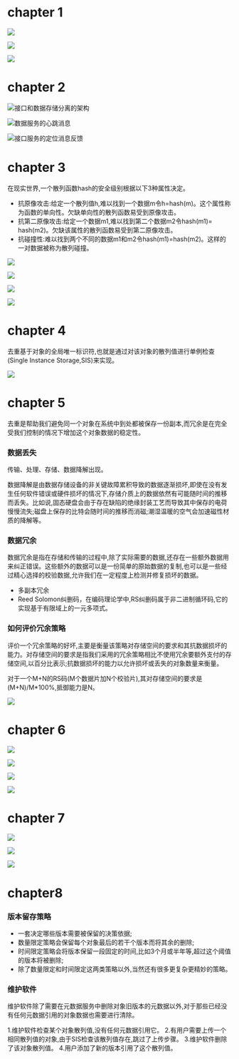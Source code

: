 # chapter 1

![](../img/2022-04-05-12-43-54.png)

![](../img/2022-04-05-12-45-34.png)

![](../img/2022-04-05-12-45-53.png)

# chapter 2

![接口和数据存储分离的架构](../img/2022-04-04-12-48-39.png)

![数据服务的心跳消息](../img/2022-04-04-12-49-46.png)

![接口服务的定位消息反馈](../img/2022-04-04-12-50-28.png)


# chapter 3

在现实世界,一个散列函数hash的安全级别根据以下3种属性决定。
- 抗原像攻击:给定一个散列值h,难以找到一个数据m令h=hash(m)。这个属性称为函数的单向性。欠缺单向性的散列函数易受到原像攻击。
- 抗第二原像攻击:给定一个数据m1,难以找到第二个数据m2令hash(m1)= hash(m2)。欠缺该属性的散列函数易受到第二原像攻击。
- 抗碰撞性:难以找到两个不同的数据m1和m2令hash(m1)=hash(m2)。这样的一对数据被称为散列碰撞。


![](../img/2022-04-05-12-46-46.png)

![](../img/2022-04-05-12-47-09.png)

![](../img/2022-04-05-12-47-26.png)

![](../img/2022-04-05-12-47-47.png)


# chapter 4

去重基于对象的全局唯一标识符,也就是通过对该对象的散列值进行单例检查(Single Instance Storage,SIS)来实现。

![](../img/2022-04-05-12-48-58.png)

# chapter 5

去重是帮助我们避免同一个对象在系统中到处都被保存一份副本,而冗余是在完全受我们控制的情况下增加这个对象数据的稳定性。

### **数据丢失**
传输、处理、存储、数据降解出现。

数据降解是由数据存储设备的非关键故障累积导致的数据逐渐损坏,即使在没有发生任何软件错误或硬件损坏的情况下,存储介质上的数据依然有可能随时间的推移而丢失。比如说,固态硬盘会由于存在缺陷的绝缘封装工艺而导致其中保存的电荷慢慢流失;磁盘上保存的比特会随时间的推移而消磁;潮湿温暖的空气会加速磁性材质的降解等。

### **数据冗余**

数据冗余是指在存储和传输的过程中,除了实际需要的数据,还存在一些额外数据用来纠正错误。这些额外的数据可以是一份简单的原始数据的复制,也可以是一些经过精心选择的校验数据,允许我们在一定程度上检测并修复损坏的数据。

- 多副本冗余
- Reed Solomon纠删码，在编码理论学中,RS纠删码属于非二进制循环码,它的实现基于有限域上的一元多项式。

### **如何评价冗余策略**

评价一个冗余策略的好坏,主要是衡量该策略对存储空间的要求和其抗数据损坏的能力。对存储空间的要求是指我们采用的冗余策略相比不使用冗余要额外支付的存储空间,以百分比表示;抗数据损坏的能力以允许损坏或丢失的对象数量来衡量。


对于一个M+N的RS码(M个数据片加N个校验片),其对存储空间的要求是(M+N)/M*100%,抵御能力是N。


![](../img/2022-04-05-18-50-17.png)


# chapter 6

![](../img/2022-04-05-22-47-52.png)

![](../img/2022-04-05-22-48-41.png)

![](../img/2022-04-05-22-49-04.png)

![](../img/2022-04-05-22-50-37.png)


# chapter 7

![](../img/2022-04-06-00-32-00.png)

![](../img/2022-04-06-00-32-17.png)

![](../img/2022-04-06-00-32-49.png)

# chapter8

### **版本留存策略**

- 一套决定哪些版本需要被保留的决策依据;
- 数量限定策略会保留每个对象最后的若干个版本而将其余的删除;
- 时间限定策略会将版本保留一段固定的时间,比如3个月或半年等,超过这个阈值的版本将被删除;
- 除了数量限定和时间限定这两类策略以外,当然还有很多更复杂更精妙的策略。


### **维护软件**

维护软件除了需要在元数据服务中删除对象旧版本的元数据以外,对于那些已经没有任何元数据引用的对象数据也需要进行清除。

1.维护软件检查某个对象散列值,没有任何元数据引用它。
2.有用户需要上传一个相同散列值的对象,由于SIS检查该散列值存在,跳过了上传步骤。
3.维护软件删除了该对象散列值。
4.用户添加了新的版本引用了这个散列值。